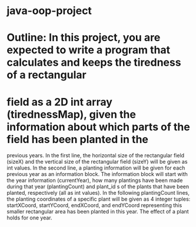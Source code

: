 # java-oop-project


# Outline: In this project, you are expected to write a program that calculates and keeps the tiredness of a rectangular
# field as a 2D int array (tirednessMap), given the information about which parts of the field has been planted in the
previous years.
In the first line, the horizontal size of the rectangular field (sizeX) and the vertical size of the rectangular field (sizeY)
will be given as int values. In the second line, a planting information will be given for each previous year as an
information block. The information block will start with the year information (currentYear), how many plantings have
been made during that year (plantingCount) and plant_id s of the plants that have been planted, respectively (all as int
values). In the following plantingCount lines, the planting coordinates of a specific plant will be given as 4 integer
tuples: startXCoord, startYCoord, endXCoord, and endYCoord representing this smaller rectangular area has been
planted in this year. The effect of a plant holds for one year.
